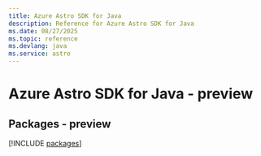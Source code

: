 ```yaml
---
title: Azure Astro SDK for Java
description: Reference for Azure Astro SDK for Java
ms.date: 08/27/2025
ms.topic: reference
ms.devlang: java
ms.service: astro
---
```

# Azure Astro SDK for Java - preview
## Packages - preview
[!INCLUDE [packages](astro-index.md)]